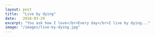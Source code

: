 ```yaml
---
layout: post
title:  "Live by dying"
date:   2018-03-29
excerpt: "You ask how I love</br>Every day</br>I live by dying..."
image: "/images/live-by-dying.jpg"
---
```

